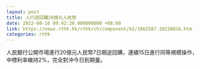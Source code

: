 ```yaml
---
layout: post
title: 人行逆回購20億元人民幣
date: 2022-08-16 09:42:20.000000000 +08:00
link: https://news.rthk.hk/rthk/ch/component/k2/1662587-20220816.htm
categories: rthk
---
```


人民銀行公開市場進行20億元人民幣7日期逆回購，連續15日進行同等規模操作，中標利率維持2%，完全對沖今日到期量。
